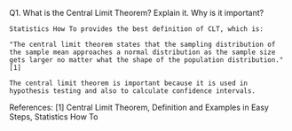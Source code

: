 Q1. What is the Central Limit Theorem? Explain it. Why is it important?

```
Statistics How To provides the best definition of CLT, which is:

"The central limit theorem states that the sampling distribution of the sample mean approaches a normal distribution as the sample size gets larger no matter what the shape of the population distribution." [1]

The central limit theorem is important because it is used in hypothesis testing and also to calculate confidence intervals.
```

References:
[1] Central Limit Theorem, Definition and Examples in Easy Steps, Statistics How To